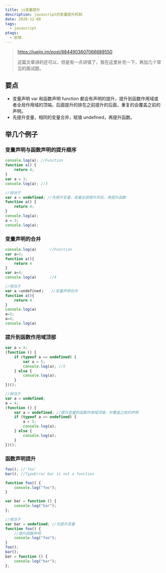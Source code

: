 ```yaml
---
title: js变量提升
description: javascript的变量提升机制
date: 2020-12-08
tags:
  - javascript
ptags:
  - 前端
---
```


> https://juejin.im/post/6844903607066689550
>
> 这篇文章讲的还可以，但是有一点讲错了，我在这里补充一下，再加几个常见的面试题。

## 要点

- 变量声明 var 和函数声明 function 都会有声明的提升，提升到函数作用域或者全局作用域的顶端，后面提升的排在之前提升的后面，重复的会覆盖之前的声明。
- 先提升变量，相同的变量合并，赋值 undefined，再提升函数。

## 举几个例子

### 变量声明与函数声明的提升顺序

```javascript
console.log(a); //Function
function a() {
	return 4;
}
var a = 3;
console.log(a); //3

//相当于
var a = undefined; //先提升变量，变量全部提升完后，再提升函数
function a() {
	return 4;
}
console.log(a);
a = 3;
console.log(a);
```

### 变量声明的合并

```javascript
console.log(a)      //Function
var a=3;
function a(){
    return 4
}
var a=4;
console.log(a)      //4

//相当于
var a =undefined；   //变量声明合并
function a(){
    return 4
}
console.log(a)
a=3;
a=4;
console.log(a)
```

### 提升到函数作用域顶部

```javascript
var a = 4;
(function () {
	if (typeof a == undefined) {
		var a = 5;
		console.log(a); //5
	} else {
		console.log(a);
	}
})();

//相当于
var a = undefined;
a = 4;
(function () {
	var a = undefined; //提升变量到函数作用域顶端，并覆盖之前的声明
	if (typeof a == undefined) {
		a = 5;
		console.log(a);
	} else {
		console.log(a);
	}
})();
```

### 函数声明提升

```javascript
foo(); //'foo'
bar(); //TypeError bar is not a function

function foo() {
	console.log("foo");
}

var bar = function () {
	console.log("bar");
};

//相当于
var bar = undefined; //先提升变量
function foo() {
	//提升函数声明
	console.log("foo");
}
foo();
bar();
bar = function () {
	console.log("bar");
};
```
